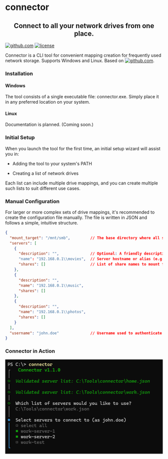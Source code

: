 # connector

<h2 align="center">Connect to all your network drives from one place.</h2>

[![github.com](https://img.shields.io/badge/connector-blue?logo=github&labelColor=black)](https://github.com/petrsapak/connector)
[![license](https://img.shields.io/badge/license-MIT-blue.svg)](https://github.com/petrsapak/connector/blob/main/LICENSE)

Connector is a CLI tool for convenient mapping creation for frequently used network storage. Supports Windows and Linux. Based on [![github.com](https://img.shields.io/badge/cliclack-green?logo=github&labelColor=black)](https://github.com/fadeevab/cliclack).


### Installation

#### Windows
The tool consists of a single executable file: connector.exe. Simply place it in any preferred location on your system.
#### Linux
Documentation is planned. (Coming soon.)

### Initial Setup
When you launch the tool for the first time, an initial setup wizard will assist you in:

- Adding the tool to your system's PATH

- Creating a list of network drives

Each list can include multiple drive mappings, and you can create multiple such lists to suit different use cases.

### Manual Configuration
For larger or more complex sets of drive mappings, it's recommended to create the configuration file manually. The file is written in JSON and follows a simple, intuitive structure.

```json
{
  "mount_target": "/mnt/smb",         // The base directory where all shares will be mounted (linux)
  "servers": [
    {
      "description": "",              // Optional: A friendly description of the server
      "name": "192.168.0.1\\movies",  // Server hostname or alias (e.g., movies.local or IP)
      "shares": []                    // List of share names to mount from this server (linux)
    },
    {
      "description": "",
      "name": "192.168.0.1\\music",
      "shares": []
    },
    {
      "description": "",
      "name": "192.168.0.1\\photos",
      "shares": []
    }
  ],
  "username": "john.doe"              // Username used to authenticate with the network shares
}
```


### Connector in Action
![alt text](media/multiple_lists.png)
